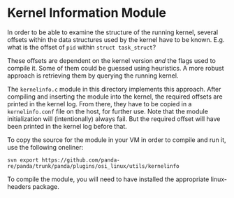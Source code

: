 # Kernel Information Module

In order to be able to examine the structure of the running kernel,
several offsets within the data structures used by the kernel have to
be known.
E.g. what is the offset of ``pid`` within ``struct task_struct``?

These offsets are dependent on the kernel version *and* the flags used to
compile it. Some of them could be guessed using heuristics. 
A more robust approach is retrieving them by querying the running kernel.

The ``kernelinfo.c`` module in this directory implements this approach.
After compiling and inserting the module into the kernel, the required
offsets are printed in the kernel log.
From there, they have to be copied in a ``kernelinfo.conf`` file on the
host, for further use.
Note that the module initialization will (intentionally) always fail. But
the required offset will have been printed in the kernel log before that.

To copy the source for the module in your VM in order to compile and run
it, use the following oneliner:

```
svn export https://github.com/panda-re/panda/trunk/panda/plugins/osi_linux/utils/kernelinfo
```

To compile the module, you will need to have installed the appropriate
linux-headers package.
